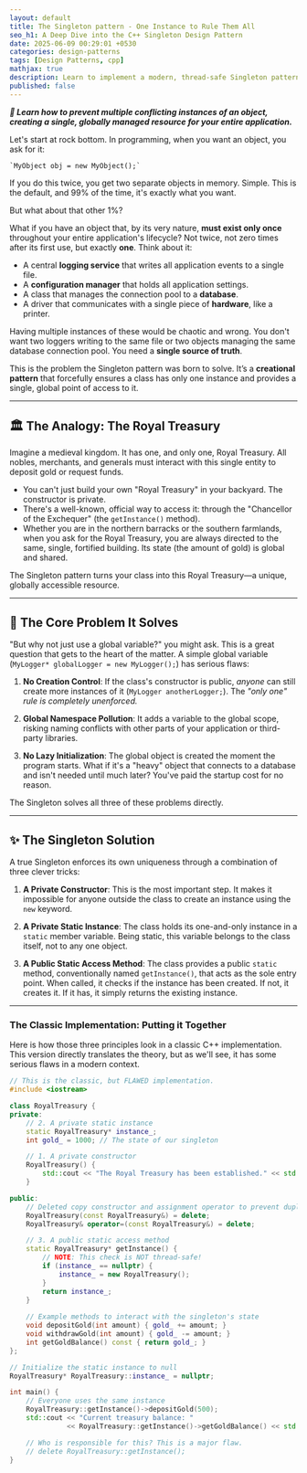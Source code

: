 ```yaml
---
layout: default
title: The Singleton pattern - One Instance to Rule Them All
seo_h1: A Deep Dive into the C++ Singleton Design Pattern
date: 2025-06-09 00:29:01 +0530
categories: design-patterns
tags: [Design Patterns, cpp]
mathjax: true
description: Learn to implement a modern, thread-safe Singleton pattern in C++. This guide provides a complete code example for ensuring one instance of classes like loggers or configuration managers.
published: false
---
```


**_📘 Learn how to prevent multiple conflicting instances of an object, creating a single, globally managed resource for your entire application._**


Let's start at rock bottom. In programming, when you want an object, you ask for it:  

    `MyObject obj = new MyObject();`

If you do this twice, you get two separate objects in memory. Simple. This is the default, and 99% of the time, it's exactly what you want.

But what about that other 1%?

What if you have an object that, by its very nature, **must exist only once** throughout your entire application's lifecycle? Not twice, not zero times after its first use, but exactly **one**. Think about it:

- A central **logging service** that writes all application events to a single file.
- A **configuration manager** that holds all application settings.
- A class that manages the connection pool to a **database**.
- A driver that communicates with a single piece of **hardware**, like a printer.

Having multiple instances of these would be chaotic and wrong. You don't want two loggers writing to the same file or two objects managing the same database connection pool. You need a **single source of truth**.

This is the problem the Singleton pattern was born to solve. It’s a **creational pattern** that forcefully ensures a class has only one instance and provides a single, global point of access to it.

---

## 🏛️ The Analogy: The Royal Treasury

Imagine a medieval kingdom. It has one, and only one, Royal Treasury. All nobles, merchants, and generals must interact with this single entity to deposit gold or request funds.

- You can't just build your own "Royal Treasury" in your backyard. The constructor is private.
- There's a well-known, official way to access it: through the "Chancellor of the Exchequer" (the `getInstance()` method).
- Whether you are in the northern barracks or the southern farmlands, when you ask for the Royal Treasury, you are always directed to the same, single, fortified building. Its state (the amount of gold) is global and shared.

The Singleton pattern turns your class into this Royal Treasury—a unique, globally accessible resource.

---

## 🎯 The Core Problem It Solves

"But why not just use a global variable?" you might ask. This is a great question that gets to the heart of the matter. A simple global variable (`MyLogger* globalLogger = new MyLogger();`) has serious flaws:

1. **No Creation Control**: If the class's constructor is public, _anyone_ can still create more instances of it (`MyLogger anotherLogger;`). The _"only one" rule is completely unenforced._

2. **Global Namespace Pollution**: It adds a variable to the global scope, risking naming conflicts with other parts of your application or third-party libraries.

3. **No Lazy Initialization**: The global object is created the moment the program starts. What if it's a "heavy" object that connects to a database and isn't needed until much later? You've paid the startup cost for no reason.

The Singleton solves all three of these problems directly.

---

## ✨ The Singleton Solution

A true Singleton enforces its own uniqueness through a combination of three clever tricks:

1. **A Private Constructor**: This is the most important step. It makes it impossible for anyone outside the class to create an instance using the `new` keyword.

2. **A Private Static Instance**: The class holds its one-and-only instance in a `static` member variable. Being static, this variable belongs to the class itself, not to any one object.

3. **A Public Static Access Method**: The class provides a public `static` method, conventionally named `getInstance()`, that acts as the sole entry point. When called, it checks if the instance has been created. If not, it creates it. If it has, it simply returns the existing instance.

---

### The Classic Implementation: Putting it Together

Here is how those three principles look in a classic C++ implementation. This version directly translates the theory, but as we'll see, it has some serious flaws in a modern context.

```cpp
// This is the classic, but FLAWED implementation.
#include <iostream>

class RoyalTreasury {
private:
    // 2. A private static instance
    static RoyalTreasury* instance_;
    int gold_ = 1000; // The state of our singleton

    // 1. A private constructor
    RoyalTreasury() {
        std::cout << "The Royal Treasury has been established." << std::endl;
    }

public:
    // Deleted copy constructor and assignment operator to prevent duplicates
    RoyalTreasury(const RoyalTreasury&) = delete;
    RoyalTreasury& operator=(const RoyalTreasury&) = delete;

    // 3. A public static access method
    static RoyalTreasury* getInstance() {
        // NOTE: This check is NOT thread-safe!
        if (instance_ == nullptr) {
            instance_ = new RoyalTreasury();
        }
        return instance_;
    }
    
    // Example methods to interact with the singleton's state
    void depositGold(int amount) { gold_ += amount; }
    void withdrawGold(int amount) { gold_ -= amount; }
    int getGoldBalance() const { return gold_; }
};

// Initialize the static instance to null
RoyalTreasury* RoyalTreasury::instance_ = nullptr;

int main() {
    // Everyone uses the same instance
    RoyalTreasury::getInstance()->depositGold(500);
    std::cout << "Current treasury balance: " 
              << RoyalTreasury::getInstance()->getGoldBalance() << std::endl; // Outputs 1500

    // Who is responsible for this? This is a major flaw.
    // delete RoyalTreasury::getInstance(); 
}
````


